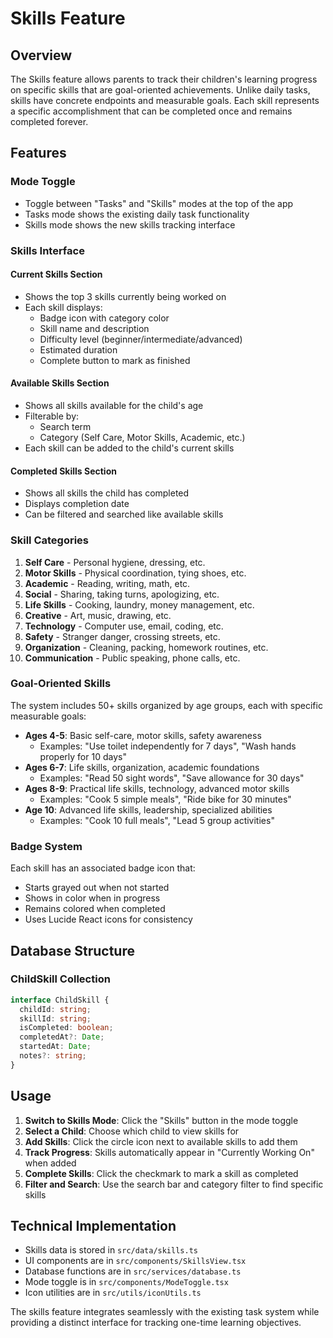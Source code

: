 # Skills Feature

## Overview

The Skills feature allows parents to track their children's learning progress on specific skills that are goal-oriented achievements. Unlike daily tasks, skills have concrete endpoints and measurable goals. Each skill represents a specific accomplishment that can be completed once and remains completed forever.

## Features

### Mode Toggle
- Toggle between "Tasks" and "Skills" modes at the top of the app
- Tasks mode shows the existing daily task functionality
- Skills mode shows the new skills tracking interface

### Skills Interface

#### Current Skills Section
- Shows the top 3 skills currently being worked on
- Each skill displays:
  - Badge icon with category color
  - Skill name and description
  - Difficulty level (beginner/intermediate/advanced)
  - Estimated duration
  - Complete button to mark as finished

#### Available Skills Section
- Shows all skills available for the child's age
- Filterable by:
  - Search term
  - Category (Self Care, Motor Skills, Academic, etc.)
- Each skill can be added to the child's current skills

#### Completed Skills Section
- Shows all skills the child has completed
- Displays completion date
- Can be filtered and searched like available skills

### Skill Categories

1. **Self Care** - Personal hygiene, dressing, etc.
2. **Motor Skills** - Physical coordination, tying shoes, etc.
3. **Academic** - Reading, writing, math, etc.
4. **Social** - Sharing, taking turns, apologizing, etc.
5. **Life Skills** - Cooking, laundry, money management, etc.
6. **Creative** - Art, music, drawing, etc.
7. **Technology** - Computer use, email, coding, etc.
8. **Safety** - Stranger danger, crossing streets, etc.
9. **Organization** - Cleaning, packing, homework routines, etc.
10. **Communication** - Public speaking, phone calls, etc.

### Goal-Oriented Skills

The system includes 50+ skills organized by age groups, each with specific measurable goals:

- **Ages 4-5**: Basic self-care, motor skills, safety awareness
  - Examples: "Use toilet independently for 7 days", "Wash hands properly for 10 days"
- **Ages 6-7**: Life skills, organization, academic foundations
  - Examples: "Read 50 sight words", "Save allowance for 30 days"
- **Ages 8-9**: Practical life skills, technology, advanced motor skills
  - Examples: "Cook 5 simple meals", "Ride bike for 30 minutes"
- **Age 10**: Advanced life skills, leadership, specialized abilities
  - Examples: "Cook 10 full meals", "Lead 5 group activities"

### Badge System

Each skill has an associated badge icon that:
- Starts grayed out when not started
- Shows in color when in progress
- Remains colored when completed
- Uses Lucide React icons for consistency

## Database Structure

### ChildSkill Collection
```typescript
interface ChildSkill {
  childId: string;
  skillId: string;
  isCompleted: boolean;
  completedAt?: Date;
  startedAt: Date;
  notes?: string;
}
```

## Usage

1. **Switch to Skills Mode**: Click the "Skills" button in the mode toggle
2. **Select a Child**: Choose which child to view skills for
3. **Add Skills**: Click the circle icon next to available skills to add them
4. **Track Progress**: Skills automatically appear in "Currently Working On" when added
5. **Complete Skills**: Click the checkmark to mark a skill as completed
6. **Filter and Search**: Use the search bar and category filter to find specific skills

## Technical Implementation

- Skills data is stored in `src/data/skills.ts`
- UI components are in `src/components/SkillsView.tsx`
- Database functions are in `src/services/database.ts`
- Mode toggle is in `src/components/ModeToggle.tsx`
- Icon utilities are in `src/utils/iconUtils.ts`

The skills feature integrates seamlessly with the existing task system while providing a distinct interface for tracking one-time learning objectives. 
